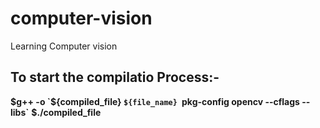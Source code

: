 # computer-vision


Learning Computer vision

## To start the compilatio  Process:-

**$g++ -o `${compiled_file} `${file_name} `pkg-config opencv --cflags --libs`**
**$./compiled_file**

